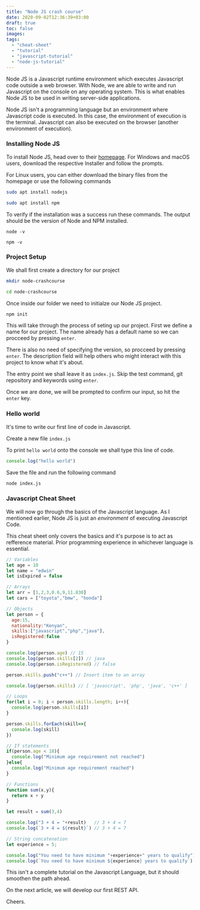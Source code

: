 ```yaml
---
title: "Node JS crash course"
date: 2020-09-02T12:36:39+03:00
draft: true
toc: false
images:
tags:
  - "cheat-sheet"
  - "tutorial"
  - "javascript-tutorial"
  - "node-js-tutorial"
---
```


Node JS is a Javascript runtime environment which executes Javascript code outside a web browser. With Node, we are able to write and run Javascript on the console on any operating system. This is what enables Node JS to be used in writing server-side applications.

Node JS isn't a programming language but an environment where Javascript code is executed. In this case, the environment of execution is the terminal. Javascript can also be executed on the browser (another environment of execution).


### Installing Node JS

To install Node JS, head over to their [homepage](https://nodejs.org/en/download/). For Windows and macOS users, download the respective Installer and follow the prompts.

For Linux users, you can either download the binary files from the homepage or use the following commands

```bash
sudo apt install nodejs
```
```bash
sudo apt install npm
```

To verify if the installation was a success run these commands. The output should be the version of Node and NPM installed.

```
node -v 
```

```
npm -v
```

### Project Setup
We shall first create a directory for our project

```bash 
mkdir node-crashcourse

cd node-crashcourse
```

Once inside our folder we need to initialze our Node JS project.

```bash
npm init
```

 This will take through the process of seting up our project. First we define a name for our project. The name already has a default name so we can procceed by pressing `enter`.

 There is also no need of specifying the version, so procceed by pressing `enter`. The description field will help others who might interact with this project to know what it's about.

 The entry point we shall leave it as `index.js`. Skip the test command, git repository and keywords using `enter`.

 Once we are done, we will be prompted to confirm our input, so hit the `enter` key.


### Hello world

It's time to write our first line of code in Javascript.

Create a new file `index.js`

To print `hello world` onto the console we shall type this line of code.

```Javascript
console.log("hello world")
```

Save the file and run the following command

```bash
node index.js
```

### Javascript Cheat Sheet

We will now go through the basics of the Javascript language. As I mentioned earlier, Node JS is just an *environment* of executing Javascript Code.

This cheat sheet only covers the basics and it's purpose is to act as refference material. Prior programming experience in whichever language is essential.

```javascript
// Variables
let age = 10
let name = "edwin"
let isExpired = false

// Arrays
let arr = [1,2,3,0.6,9,11.830]
let cars = ["toyota","bmw", "honda"]

// Objects
let person = {
  age:15,
  nationality:"Kenyan",
  skills:["javascript","php","java"],
  isRegistered:false
}

console.log(person.age) // 15
console.log(person.skills[2]) // java
console.log(person.isRegistered) // false

person.skills.push("c++") // Insert item to an array

console.log(person.skills) // [ 'javascript', 'php', 'java', 'c++' ]

// Loops
for(let i = 0; i < person.skills.length; i++){
  console.log(person.skills[i])
}

person.skills.forEach(skill=>{
  console.log(skill)
})

// If statements
if(person.age < 18){
  console.log("Minimum age requirement not reached")
}else{
  console.log("Minimum age requirement reached")
}

// Functions
function sum(x,y){
  return x + y
}

let result = sum(3,4)

console.log("3 + 4 = "+result)   // 3 + 4 = 7
console.log(`3 + 4 = ${result}`) // 3 + 4 = 7

// String concatenation
let experience = 5;

console.log("You need to have minimum "+experience+" years to qualify")
console.log(`You need to have minimum ${experience} years to qualify`)
```

This isn't a complete tutorial on the Javascript Language, but it should smoothen the path ahead. 

On the next article, we will develop our first REST API.

Cheers.